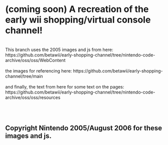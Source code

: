 # (coming soon) A recreation of the early wii shopping/virtual console channel!
<br>
This branch uses the 2005 images and js from here: https://github.com/betawii/early-shopping-channel/tree/nintendo-code-archive/oss/oss/WebContent <br><br>  the images for referencing here: https://github.com/betawii/early-shopping-channel/tree/main <br><br> and finally, the text from here for some text on the pages: https://github.com/betawii/early-shopping-channel/tree/nintendo-code-archive/oss/oss/resources

<br><br>
<h2>Copyright Nintendo 2005/August 2006 for these images and js.</h2>
